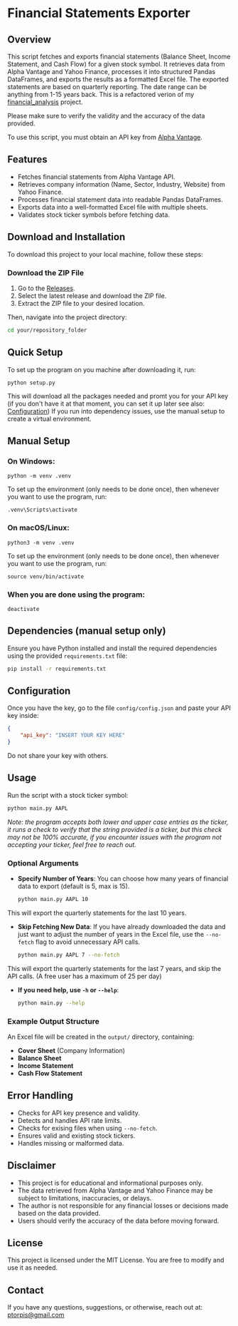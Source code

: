 # Financial Statements Exporter

## Overview
This script fetches and exports financial statements (Balance Sheet, Income Statement, and Cash Flow) for a given stock symbol. It retrieves data from Alpha Vantage and Yahoo Finance, processes it into structured Pandas DataFrames, and exports the results as a formatted Excel file. The exported statements are based on quarterly reporting. The date range can be anything from 1-15 years back. This is a refactored verion of my [financial_analysis](<https://github.com/ptorpis/financial_analysis>) project.

Please make sure to verify the validity and the accuracy of the data provided.

To use this script, you must obtain an API key from [Alpha Vantage](https://www.alphavantage.co/support/#api-key).

## Features
- Fetches financial statements from Alpha Vantage API.
- Retrieves company information (Name, Sector, Industry, Website) from Yahoo Finance.
- Processes financial statement data into readable Pandas DataFrames.
- Exports data into a well-formatted Excel file with multiple sheets.
- Validates stock ticker symbols before fetching data.

## Download and Installation
To download this project to your local machine, follow these steps:

### Download the ZIP File
1. Go to the [Releases](<https://github.com/ptorpis/val_model/releases>).
2. Select the latest release and download the ZIP file.
3. Extract the ZIP file to your desired location.

Then, navigate into the project directory:

```bash
cd your/repository_folder
```
## Quick Setup
To set up the program on you machine after downloading it, run:
```
python setup.py
```
This will download all the packages needed and promt you for your API key (if you don't have it at that moment, you can set it up later see also: [Configuration](##Configuration))
If you run into dependency issues, use the manual setup to create a virtual environment.
## Manual Setup
### On Windows:
```
python -m venv .venv
```
To set up the environment (only needs to be done once), then whenever you want to use the program, run:
```
.venv\Scripts\activate
```
### On macOS/Linux:
```
python3 -m venv .venv
```
To set up the environment (only needs to be done once), then whenever you want to use the program, run:
```
source venv/bin/activate
```

### When you are done using the program:
```
deactivate
```
## Dependencies (manual setup only)
Ensure you have Python installed and install the required dependencies using the provided `requirements.txt` file:

```bash
pip install -r requirements.txt
```
## Configuration
Once you have the key, go to the file `config/config.json` and paste your API key inside:
```json
{
    "api_key": "INSERT YOUR KEY HERE"
}
```
Do not share your key with others.

## Usage
Run the script with a stock ticker symbol:

```bash
python main.py AAPL
```
*Note: the program accepts both lower and upper case entries as the ticker, it runs a check to verify that the string provided is a ticker, but this check may not be 100% accurate, if you encounter issues with the program not accepting your ticker, feel free to reach out.*

### Optional Arguments
- **Specify Number of Years**: You can choose how many years of financial data to export (default is 5, max is 15).
  ```bash
  python main.py AAPL 10
  ```
This will export the quarterly statements for the last 10 years.

- **Skip Fetching New Data**: If you have already downloaded the data and just want to adjust the number of years in the Excel file, use the `--no-fetch` flag to avoid unnecessary API calls.
  ```bash
  python main.py AAPL 7 --no-fetch
  ```
This will export the quarterly statements for the last 7 years, and skip the API calls. (A free user has a maximum of 25 per day)

- **If you need help, use `-h` or `--help`**:
  ```bash
  python main.py --help
  ```

### Example Output Structure
An Excel file will be created in the `output/` directory, containing:
- **Cover Sheet** (Company Information)
- **Balance Sheet**
- **Income Statement**
- **Cash Flow Statement**

## Error Handling
- Checks for API key presence and validity.
- Detects and handles API rate limits.
- Checks for exising files when using `--no-fetch`.
- Ensures valid and existing stock tickers.
- Handles missing or malformed data.

## Disclaimer
- This project is for educational and informational purposes only.
- The data retrieved from Alpha Vantage and Yahoo Finance may be subject to limitations, inaccuracies, or delays.
- The author is not responsible for any financial losses or decisions made based on the data provided.
- Users should verify the accuracy of the data before moving forward.

## License
This project is licensed under the MIT License. You are free to modify and use it as needed.

## Contact

If you have any questions, suggestions, or otherwise, reach out at: ptorpis@gmail.com
